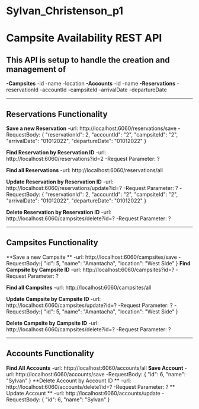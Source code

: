 # Sylvan_Christenson_p1

Campsite Availability REST API
==============================

This API is setup to handle the creation and management of
----------------------------------------------------------
**-Campsites**
    -id
    -name
    -location
**-Accounts**
    -id
    -name
**-Reservations**
    -reservationId
    -accountId
    -campsiteId
    -arrivalDate
    -departureDate
    
------------------------------
Reservations Functionality
------------------------------
**Save a new Reservation** 
    -url: http://localhost:6060/reservations/save
    -RequestBody: {
                   "reservationId": 2,
                   "accountId": "2",
                   "campsiteId": "2",
                   "arrivalDate": "01012022",
                   "departureDate": "01012022"
                   }
                  
**Find Reservation by Reservation ID**
    -url: http://localhost:6060/reservations?id=2
    -Request Parameter: ?
    
**Find all Reservations**
    -url: http://localhost:6060/reservations/all
    
**Update Reservation by Reservation ID**
    -url: http://localhost:6060/reservations/update?id=?
    -Request Parameter: ?
    -RequestBody: {
                   "reservationId": 2,
                   "accountId": "2",
                   "campsiteId": "2",
                   "arrivalDate": "01012022",
                   "departureDate": "01012022"
                   }
                   
**Delete Reservation by Reservation ID**
    -url: http://localhost:6060/campsites/delete?id=?
    -Request Parameter: ?
    
------------------------------
Campsites Functionality
------------------------------
**Save a new Campsite **
    -url: http://localhost:6060/campsites/save
    -RequestBody:{
                  "id": 5,
                  "name": "Amantacha",
                  "location": "West Side"
                  }
**Find Campsite by Campsite ID**
    -url: http://localhost:6060/campsites?id=?
    -Request Parameter: ?
    
**Find all Campsites**
    -url: http://localhost:6060/campsites/all
    
**Update Campsite by Campsite ID**
    -url: http://localhost:6060/campsites/update?id=?
    -Request Parameter: ?
    -RequestBody:{
                  "id": 5,
                  "name": "Amantacha",
                  "location": "West Side"
                  }
                  
**Delete Campsite by Campsite ID**
    -url: http://localhost:6060/campsites/delete?id=?
    -Request Parameter: ?   
    
------------------------------
Accounts Functionality
------------------------------

**Find All Accounts**
    -url: http://localhost:6060/accounts/all
**Save Account**
    -url: http://localhost:6060/accounts/save
    -RequestBody: {
                   "id": 6,
                   "name": "Sylvan"
                   }
  **Delete Account by Account ID  **
      -url: http://localhost:6060/accounts/delete?id=?
      -Request Parameter: ?
 ** Update Account **
      -url: http://localhost:6060/accounts/update
      -RequestBody: {
                   "id": 6,
                   "name": "Sylvan"
                   }
